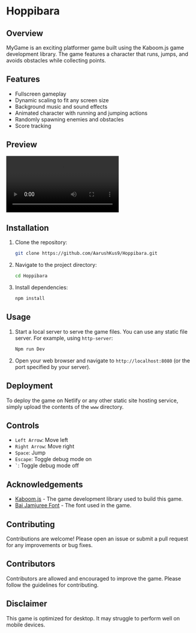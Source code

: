 # Hoppibara 

## Overview
MyGame is an exciting platformer game built using the Kaboom.js game development library. The game features a character that runs, jumps, and avoids obstacles while collecting points.

## Features
- Fullscreen gameplay
- Dynamic scaling to fit any screen size
- Background music and sound effects
- Animated character with running and jumping actions
- Randomly spawning enemies and obstacles
- Score tracking

## Preview
![Game Preview](www/sprites/Preview.mkv)

## Installation
1. Clone the repository:
   ```sh
   git clone https://github.com/AarushKus9/Hoppibara.git
   ```
2. Navigate to the project directory:
   ```sh
   cd Hoppibara
   ```
3. Install dependencies:
   ```sh
   npm install
   ```

## Usage
1. Start a local server to serve the game files. You can use any static file server. For example, using `http-server`:
   ```sh
   Npm run Dev
   ```
2. Open your web browser and navigate to `http://localhost:8080` (or the port specified by your server).

## Deployment
To deploy the game on Netlify or any other static site hosting service, simply upload the contents of the `www` directory.

## Controls
- `Left Arrow`: Move left
- `Right Arrow`: Move right
- `Space`: Jump
- `Escape`: Toggle debug mode on
- `` ` ``: Toggle debug mode off

## Acknowledgements
- [Kaboom.js](https://kaboomjs.com/) - The game development library used to build this game.
- [Bai Jamjuree Font](https://fonts.google.com/specimen/Bai+Jamjuree) - The font used in the game.

## Contributing
Contributions are welcome! Please open an issue or submit a pull request for any improvements or bug fixes.

## Contributors
Contributors are allowed and encouraged to improve the game. Please follow the guidelines for contributing.

## Disclaimer
This game is optimized for desktop. It may struggle to perform well on mobile devices.